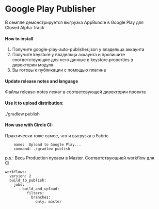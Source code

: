 # Google Play Publisher
В семпле демонстрируется выгрузка AppBundle в Google Play для Closed Alpha Track
#### How to install
1. Получите google-play-auto-publisher.json у владельца аккаунта
2. Получите keystore у владельца аккаунта и пропишите соответствующие для него
данные в keystore.properties в директории модуля
3. Вы готовы к публикации с помощью плагина

#### Update release notes and language
Файлы release-notes лежат в соответсвующей директории проекта

#### Use it to upload distribution:
./gradlew publish

#### How use with Circle CI:
Практически тоже самое, что и выгрузка в Fabric
``` 
    name:  Upload to Google Play...
    command: ./gradlew publish
```
p.s.: Весь Production пухаем в Master. Соответствующией workflow для CI
```
workflows:
  version: 2
  build_to_publish:
    jobs:
      - build_and_upload:
          filters:
            branches:
              only: master
```